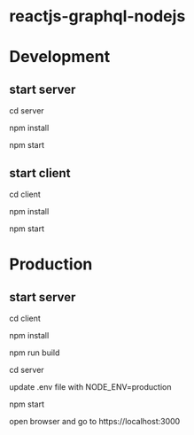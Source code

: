 # reactjs-graphql-nodejs

# Development

## start server
<p>cd server</p>
<p>npm install</p>
<p>npm start</p>

## start client
<p>cd client</p>
<p>npm install</p>
<p>npm start</p>

# Production
## start server
<p>cd client</p>
<p>npm install</p>
<p>npm run build</p>

<p>cd server</p>
<p>update .env file with NODE_ENV=production
<p>npm start</p>

<p>open browser and go to https://localhost:3000</p>

